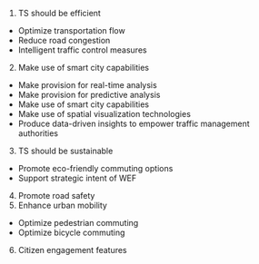 1.	TS should be efficient
*	Optimize transportation flow
*	Reduce road congestion
*	Intelligent traffic control measures
2.	Make use of smart city capabilities
*	Make provision for real-time analysis
*	Make provision for predictive analysis 
*	Make use of smart city capabilities
*	Make use of spatial visualization technologies
*	Produce data-driven insights to empower traffic management authorities
3.	TS should be sustainable
*	Promote eco-friendly commuting options
*	Support strategic intent of WEF
4.	Promote road safety
5.	Enhance urban mobility
*	Optimize pedestrian commuting
*	Optimize bicycle commuting
6.	Citizen engagement features
